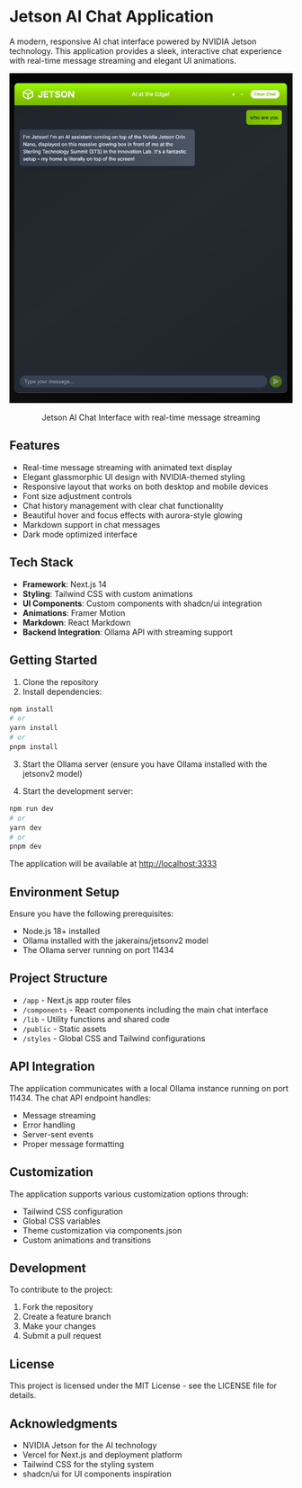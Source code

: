 # Jetson AI Chat Application

A modern, responsive AI chat interface powered by NVIDIA Jetson technology. This application provides a sleek, interactive chat experience with real-time message streaming and elegant UI animations.

<p align="center">
  <img src="/public/screenshot.png" alt="Jetson AI Chat Interface" width="600"/>
</p>
<p align="center">Jetson AI Chat Interface with real-time message streaming</p>

## Features

- Real-time message streaming with animated text display
- Elegant glassmorphic UI design with NVIDIA-themed styling
- Responsive layout that works on both desktop and mobile devices
- Font size adjustment controls
- Chat history management with clear chat functionality
- Beautiful hover and focus effects with aurora-style glowing
- Markdown support in chat messages
- Dark mode optimized interface

## Tech Stack

- **Framework**: Next.js 14
- **Styling**: Tailwind CSS with custom animations
- **UI Components**: Custom components with shadcn/ui integration
- **Animations**: Framer Motion
- **Markdown**: React Markdown
- **Backend Integration**: Ollama API with streaming support

## Getting Started

1. Clone the repository
2. Install dependencies:
```bash
npm install
# or
yarn install
# or
pnpm install
```

3. Start the Ollama server (ensure you have Ollama installed with the jetsonv2 model)

4. Start the development server:
```bash
npm run dev
# or
yarn dev
# or
pnpm dev
```

The application will be available at [http://localhost:3333](http://localhost:3333)

## Environment Setup

Ensure you have the following prerequisites:
- Node.js 18+ installed
- Ollama installed with the jakerains/jetsonv2 model
- The Ollama server running on port 11434

## Project Structure

- `/app` - Next.js app router files
- `/components` - React components including the main chat interface
- `/lib` - Utility functions and shared code
- `/public` - Static assets
- `/styles` - Global CSS and Tailwind configurations

## API Integration

The application communicates with a local Ollama instance running on port 11434. The chat API endpoint handles:
- Message streaming
- Error handling
- Server-sent events
- Proper message formatting

## Customization

The application supports various customization options through:
- Tailwind CSS configuration
- Global CSS variables
- Theme customization via components.json
- Custom animations and transitions

## Development

To contribute to the project:

1. Fork the repository
2. Create a feature branch
3. Make your changes
4. Submit a pull request

## License

This project is licensed under the MIT License - see the LICENSE file for details.

## Acknowledgments

- NVIDIA Jetson for the AI technology
- Vercel for Next.js and deployment platform
- Tailwind CSS for the styling system
- shadcn/ui for UI components inspiration
```
